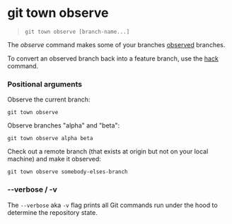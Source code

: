 # git town observe

> `git town observe [branch-name...]`

The _observe_ command makes some of your branches
[observed](../branch-types.md#observed-branches) branches.

To convert an observed branch back into a feature branch, use the
[hack](hack.md) command.

### Positional arguments

Observe the current branch:

```fish
git town observe
```

Observe branches "alpha" and "beta":

```fish
git town observe alpha beta
```

Check out a remote branch (that exists at origin but not on your local machine)
and make it observed:

```fish
git town observe somebody-elses-branch
```

### --verbose / -v

The `--verbose` aka `-v` flag prints all Git commands run under the hood to
determine the repository state.
